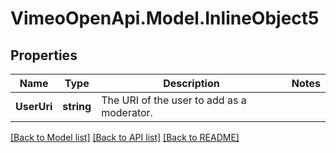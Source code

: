 # VimeoOpenApi.Model.InlineObject5
## Properties

Name | Type | Description | Notes
------------ | ------------- | ------------- | -------------
**UserUri** | **string** | The URI of the user to add as a moderator. | 

[[Back to Model list]](../README.md#documentation-for-models) [[Back to API list]](../README.md#documentation-for-api-endpoints) [[Back to README]](../README.md)

